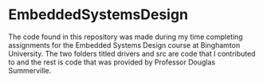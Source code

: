 # EmbeddedSystemsDesign

The code found in this repository was made during my time completing assignments for the Embedded Systems Design course at Binghamton University. The two folders titled drivers and src are code that I contributed to and the rest is code that was provided by Professor Douglas Summerville. 
